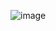 ![image](https://github.com/alpolcaymis/zalando/assets/71964088/6f26aed7-899d-4ed1-ab56-4a3ae2e1b6b8)
